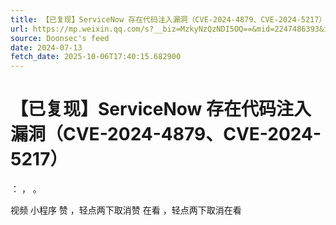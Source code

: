 ```yaml
---
title: 【已复现】ServiceNow 存在代码注入漏洞（CVE-2024-4879、CVE-2024-5217）
url: https://mp.weixin.qq.com/s?__biz=MzkyNzQzNDI5OQ==&mid=2247486393&idx=1&sn=20df1e2fab426b42800ed7a20f0a4490
source: Doonsec's feed
date: 2024-07-13
fetch_date: 2025-10-06T17:40:15.682900
---
```


# 【已复现】ServiceNow 存在代码注入漏洞（CVE-2024-4879、CVE-2024-5217）

：
，
。

视频
小程序
赞
，轻点两下取消赞
在看
，轻点两下取消在看